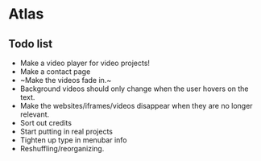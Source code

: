 # Atlas

## Todo list

* Make a video player for video projects!
* Make a contact page
* ~Make the videos fade in.~
* Background videos should only change when the user hovers on the text.
* Make the websites/iframes/videos disappear when they are no longer relevant.
* Sort out credits
* Start putting in real projects
* Tighten up type in menubar info
* Reshuffling/reorganizing.
